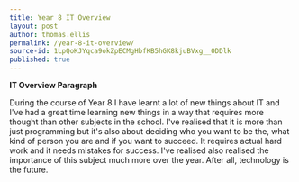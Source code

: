 ```yaml
---
title: Year 8 IT Overview
layout: post
author: thomas.ellis
permalink: /year-8-it-overview/
source-id: 1LpQoKJYqca9okZpECMgHbfKB5hGK8kjuBVxg__0DDlk
published: true
---
```

**IT Overview Paragraph**

During the course of Year 8 I have learnt a lot of new things about IT and I've had a great time learning new things in a way that requires more thought than other subjects in the school. I've realised that it is more than just programming but it's also about deciding who you want to be the, what kind of person you are and if you want to succeed. It requires actual hard work and it needs mistakes for success. I've realised also realised the importance of this subject much more over the year. After all, technology is the future. 

